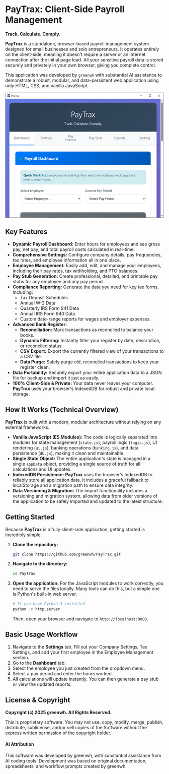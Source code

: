 # PayTrax: Client-Side Payroll Management

**Track. Calculate. Comply.**

**PayTrax** is a standalone, browser-based payroll management system designed for small businesses and solo entrepreneurs. It operates entirely on the client-side, meaning it doesn't require a server or an internet connection after the initial page load. All your sensitive payroll data is stored securely and privately in your own browser, giving you complete control.

This application was developed by `greenwh` with substantial AI assistance to demonstrate a robust, modular, and data-persistent web application using only HTML, CSS, and vanilla JavaScript.

![PayTrax Demo Screenshot](docs/Capture.PNG)

## Key Features

-   **Dynamic Payroll Dashboard:**
    Enter hours for employees and see gross pay, net pay, and total payroll costs calculated in real-time.
-   **Comprehensive Settings:**
    Configure company details, pay frequencies, tax rates, and employee information all in one place.
-   **Employee Management:**
    Easily add, edit, and manage your employees, including their pay rates, tax withholding, and PTO balances.
-   **Pay Stub Generation:**
    Create professional, detailed, and printable pay stubs for any employee and any pay period.
-   **Compliance Reporting:**
    Generate the data you need for key tax forms, including:
    -   Tax Deposit Schedules
    -   Annual W-2 Data
    -   Quarterly IRS Form 941 Data
    -   Annual IRS Form 940 Data
    -   Custom date-range reports for wages and employer expenses.
-   **Advanced Bank Register:**
    -   **Reconciliation:** Mark transactions as reconciled to balance your books.
    -   **Dynamic Filtering:** Instantly filter your register by date, description, or reconciled status.
    -   **CSV Export:** Export the currently filtered view of your transactions to a CSV file.
    -   **Data Purge:** Safely purge old, reconciled transactions to keep your register clean.
-   **Data Portability:**
    Securely export your entire application data to a JSON file for backup and import it just as easily.
-   **100% Client-Side & Private:**
    Your data never leaves your computer. **PayTrax** uses your browser's IndexedDB for robust and private local storage.

## How It Works (Technical Overview)

**PayTrax** is built with a modern, modular architecture without relying on any external frameworks.

-   **Vanilla JavaScript (ES Modules):**
    The code is logically separated into modules for state management (`state.js`), payroll logic (`logic.js`), UI rendering (`ui.js`), banking operations (`banking.js`), and data persistence (`db.js`), making it clean and maintainable.
-   **Single State Object:**
    The entire application's state is managed in a single `appData` object, providing a single source of truth for all calculations and UI updates.
-   **IndexedDB Persistence:**
    **PayTrax** uses the browser's IndexedDB to reliably store all application data. It includes a graceful fallback to localStorage and a migration path to ensure data integrity.
-   **Data Versioning & Migration:**
    The import functionality includes a versioning and migration system, allowing data from older versions of the application to be safely imported and updated to the latest structure.

## Getting Started

Because **PayTrax** is a fully client-side application, getting started is incredibly simple.

1.  **Clone the repository:**
    ```sh
    git clone https://github.com/greenwh/PayTrax.git
    ```
2.  **Navigate to the directory:**
    ```sh
    cd PayTrax
    ```
3.  **Open the application:**
    For the JavaScript modules to work correctly, you need to serve the files locally. Many tools can do this, but a simple one is Python's built-in web server.
    ```sh
    # If you have Python 3 installed
    python -m http.server
    ```
    Then, open your browser and navigate to `http://localhost:8000`.

## Basic Usage Workflow

1.  Navigate to the **Settings** tab. Fill out your Company Settings, Tax Settings, and add your first employee in the Employee Management section.
2.  Go to the **Dashboard** tab.
3.  Select the employee you just created from the dropdown menu.
4.  Select a pay period and enter the hours worked.
5.  All calculations will update instantly. You can then generate a pay stub or view the updated reports.

## License & Copyright

**Copyright (c) 2025 greenwh. All Rights Reserved.**

This is proprietary software. You may not use, copy, modify, merge, publish, distribute, sublicense, and/or sell copies of the Software without the express written permission of the copyright holder.

#### AI Attribution

This software was developed by greenwh, with substantial assistance from AI coding tools. Development was based on original documentation, spreadsheets, and workflow prompts created by greenwh.